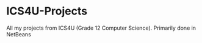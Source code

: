 # ICS4U-Projects
All my projects from ICS4U (Grade 12 Computer Science). Primarily done in NetBeans
